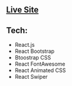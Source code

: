 <h2> <a href="https://quizzical-montalcini-241d3a.netlify.app/" target="_blank"> Live Site </a> </h2>

<h2>Tech:</h2>
  <ul>
    <li>React.js</li>
  <li>React Bootstrap</li>
    <li>Btoostrap CSS</li>
    <li>React FontAwesome</li>
    <li>React Animated CSS</li>
    <li>React Swiper</li>
  </ul>
